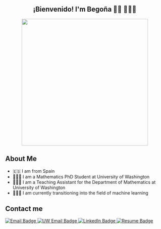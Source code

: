 <div align="center">
  <center><h2>¡Bienvenido! I'm Begoña 👋🏼 🙋🏼‍♀️</h2></center>
</div>
<p align="center"><img src="https://github.com/begogar99/begogar99/assets/134455384/c6c41c3c-7f96-4b6c-90c9-0b20b02ffa07" width="400"  /></p>

## About Me 

- 🇪🇸 I am from Spain
- 👩🏼‍💼 I am a Mathematics PhD Student at University of Washington
- 👩🏼‍🏫 I am a Teaching Assistant for the Department of Mathematics at University of Washington
- 👩🏼‍💻 I am currently transitioning into the field of machine learning

## Contact me

<div id="badges">
  <a href="mailto:begogar99@gmail.com">
    <img src="https://github.com/begogar99/begogar99/assets/134455384/981baa9f-3609-4dd3-bd1c-1fcbca4db1ae" alt="Email Badge"/>
  </a>
  <a href="mailto:begogar9@uw.edu">
    <img src="https://github.com/begogar99/begogar99/assets/134455384/88f5bb45-c428-41f5-80ea-192c9f6310c9" alt="UW Email Badge"/>
  </a>
  <a href="https://www.linkedin.com/in/begonagarciamalaxechebarria/">
    <img src="https://github.com/begogar99/begogar99/assets/134455384/14877171-5d6c-49a7-8f9e-409941e93e43" alt="LinkedIn Badge"/>
  </a>
  <a href="your-URL">
    <img src="https://github.com/begogar99/begogar99/assets/134455384/9c33ca58-74d7-4f95-88fb-3dec73cd92a8" alt="Resume Badge"/>
  </a>
</div>



